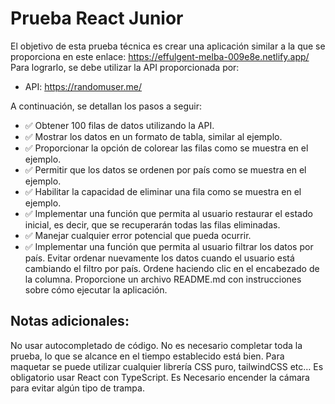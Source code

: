 # Prueba React Junior

El objetivo de esta prueba técnica es crear una aplicación similar a la que se
proporciona en este enlace: https://effulgent-melba-009e8e.netlify.app/ Para lograrlo, se debe utilizar la API proporcionada por:

- API: https://randomuser.me/

A continuación, se detallan los pasos a seguir:

- ✅ Obtener 100 filas de datos utilizando la API.
- ✅ Mostrar los datos en un formato de tabla, similar al ejemplo.
- ✅ Proporcionar la opción de colorear las filas como se muestra en el ejemplo.
- ✅ Permitir que los datos se ordenen por país como se muestra en el ejemplo.
- ✅ Habilitar la capacidad de eliminar una fila como se muestra en el ejemplo.
- ✅ Implementar una función que permita al usuario restaurar el estado inicial, es decir, que se recuperarán todas las filas eliminadas.
- ✅ Manejar cualquier error potencial que pueda ocurrir.
- ✅ Implementar una función que permita al usuario filtrar los datos por país.
Evitar ordenar nuevamente los datos cuando el usuario está cambiando el filtro por país.
Ordene haciendo clic en el encabezado de la columna.
Proporcione un archivo README.md con instrucciones sobre cómo ejecutar la aplicación.

## Notas adicionales:

No usar autocompletado de código.
No es necesario completar toda la prueba, lo que se alcance en el tiempo establecido está bien.
Para maquetar se puede utilizar cualquier librería CSS puro, tailwindCSS etc…
Es obligatorio usar React con TypeScript.
Es Necesario encender la cámara para evitar algún tipo de trampa.


